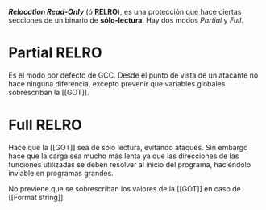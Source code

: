***Relocation Read-Only*** (ó **RELRO**), es una protección que hace ciertas secciones de un binario de **sólo-lectura**. Hay dos modos *Partial* y *Full*.

# Partial RELRO

Es el modo por defecto de GCC. Desde el punto de vista de un atacante no hace ninguna diferencia, excepto prevenir que variables globales sobrescriban la [[GOT]].

# Full RELRO

Hace que la [[GOT]] sea de sólo lectura, evitando ataques. Sin embargo hace que la carga sea mucho más lenta ya que las direcciones de las funciones utilizadas se deben resolver al inicio del programa, haciéndolo inviable en programas grandes.

No previene que se sobrescriban los valores de la [[GOT]] en caso de [[Format string]].